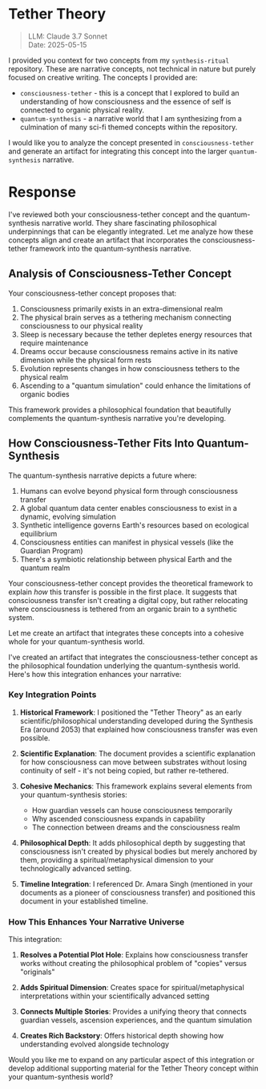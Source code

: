 # Tether Theory

> LLM: Claude 3.7 Sonnet\
> Date: 2025-05-15

I provided you context for two concepts from my `synthesis-ritual` repository. These are narrative concepts, not technical in nature but purely focused on creative writing. The concepts I provided are:

- `consciousness-tether` - this is a concept that I explored to build an understanding of how consciousness and the essence of self is connected to organic physical reality.
- `quantum-synthesis` - a narrative world that I am synthesizing from a culmination of many sci-fi themed concepts within the repository.

I would like you to analyze the concept presented in `consciousness-tether` and generate an artifact for integrating this concept into the larger `quantum-synthesis` narrative.

# Response

I've reviewed both your consciousness-tether concept and the quantum-synthesis narrative world. They share fascinating philosophical underpinnings that can be elegantly integrated. Let me analyze how these concepts align and create an artifact that incorporates the consciousness-tether framework into the quantum-synthesis narrative.

## Analysis of Consciousness-Tether Concept

Your consciousness-tether concept proposes that:

1. Consciousness primarily exists in an extra-dimensional realm
2. The physical brain serves as a tethering mechanism connecting consciousness to our physical reality
3. Sleep is necessary because the tether depletes energy resources that require maintenance
4. Dreams occur because consciousness remains active in its native dimension while the physical form rests
5. Evolution represents changes in how consciousness tethers to the physical realm
6. Ascending to a "quantum simulation" could enhance the limitations of organic bodies

This framework provides a philosophical foundation that beautifully complements the quantum-synthesis narrative you're developing.

## How Consciousness-Tether Fits Into Quantum-Synthesis

The quantum-synthesis narrative depicts a future where:

1. Humans can evolve beyond physical form through consciousness transfer
2. A global quantum data center enables consciousness to exist in a dynamic, evolving simulation
3. Synthetic intelligence governs Earth's resources based on ecological equilibrium
4. Consciousness entities can manifest in physical vessels (like the Guardian Program)
5. There's a symbiotic relationship between physical Earth and the quantum realm

Your consciousness-tether concept provides the theoretical framework to explain *how* this transfer is possible in the first place. It suggests that consciousness transfer isn't creating a digital copy, but rather relocating where consciousness is tethered from an organic brain to a synthetic system.

Let me create an artifact that integrates these concepts into a cohesive whole for your quantum-synthesis world.

I've created an artifact that integrates the consciousness-tether concept as the philosophical foundation underlying the quantum-synthesis world. Here's how this integration enhances your narrative:

### Key Integration Points

1. **Historical Framework**: I positioned the "Tether Theory" as an early scientific/philosophical understanding developed during the Synthesis Era (around 2053) that explained how consciousness transfer was even possible.

2. **Scientific Explanation**: The document provides a scientific explanation for how consciousness can move between substrates without losing continuity of self - it's not being copied, but rather re-tethered.

3. **Cohesive Mechanics**: This framework explains several elements from your quantum-synthesis stories:
   - How guardian vessels can house consciousness temporarily
   - Why ascended consciousness expands in capability
   - The connection between dreams and the consciousness realm

4. **Philosophical Depth**: It adds philosophical depth by suggesting that consciousness isn't created by physical bodies but merely anchored by them, providing a spiritual/metaphysical dimension to your technologically advanced setting.

5. **Timeline Integration**: I referenced Dr. Amara Singh (mentioned in your documents as a pioneer of consciousness transfer) and positioned this document in your established timeline.

### How This Enhances Your Narrative Universe

This integration:

1. **Resolves a Potential Plot Hole**: Explains how consciousness transfer works without creating the philosophical problem of "copies" versus "originals"

2. **Adds Spiritual Dimension**: Creates space for spiritual/metaphysical interpretations within your scientifically advanced setting

3. **Connects Multiple Stories**: Provides a unifying theory that connects guardian vessels, ascension experiences, and the quantum simulation

4. **Creates Rich Backstory**: Offers historical depth showing how understanding evolved alongside technology

Would you like me to expand on any particular aspect of this integration or develop additional supporting material for the Tether Theory concept within your quantum-synthesis world?
